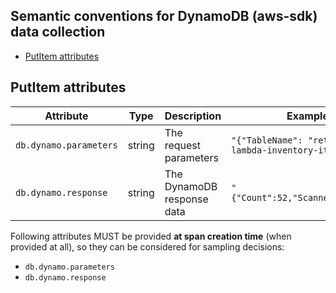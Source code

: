 ## Semantic conventions for DynamoDB (aws-sdk) data collection

<!-- toc -->

- [PutItem attributes](#putitem-attributes)

<!-- tocstop -->

## PutItem attributes

<!-- semconv aws.dynamo.put_item -->
| Attribute  | Type | Description  | Examples  | Required |
|---|---|---|---|---|
| `db.dynamo.parameters` | string | The request parameters | `"{"TableName": "retail-store-lambda-inventory-items"}"` | Yes |
| `db.dynamo.response` | string | The DynamoDB response data | `"{"Count":52,"ScannedCount":52}"` | Yes |

Following attributes MUST be provided **at span creation time** (when provided at all), so they can be considered for sampling decisions:

* `db.dynamo.parameters`
* `db.dynamo.response`
<!-- endsemconv -->
